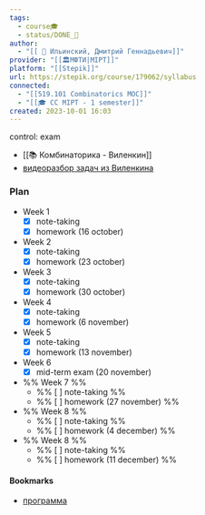 ```yaml
---
tags:
  - course🎓
  - status/DONE_🌳
author:
  - "[[ 👤 Ильинский, Дмитрий Геннадьевич]]"
provider: "[[🏛МФТИ|MIPT]]"
platform: "[[Stepik]]"
url: https://stepik.org/course/179062/syllabus
connected:
  - "[[519.101 Combinatorics MOC]]"
  - "[[🎓 CC MIPT - 1 semester]]"
created: 2023-10-01 16:03
---
```

control: exam

- [[📚 Комбинаторика - Виленкин]]
- [видеоразбор задач из Виленкина](https://www.youtube.com/watch?v=tGTfLCNeEXY)

### Plan
- Week 1
    - [x] note-taking
    - [x] homework (16 october)
- Week 2
    - [x] note-taking
    - [x] homework (23 october)
- Week 3
    - [x] note-taking
    - [x] homework (30 october)
- Week 4
    - [x] note-taking
    - [x] homework (6 november)
- Week 5
    - [x] note-taking
    - [x] homework (13 november)
- Week 6
    - [x] mid-term exam (20 november)
- %% Week 7 %%
    - %% [ ] note-taking %%
    - %% [ ] homework (27 november) %%
- %% Week 8 %%
    - %% [ ] note-taking %%
    - %% [ ] homework (4 december) %%
- %% Week 8 %% 
    - %% [ ] note-taking %%
    - %% [ ] homework (11 december) %%








#### Bookmarks
-  [программа](https://docs.google.com/document/d/14PsEVzDlEqJQR249ahwqBQxuEP758YWD/edit)
